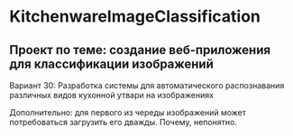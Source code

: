 # KitchenwareImageClassification
## Проект по теме: создание веб-приложения для классификации изображений

Вариант 30: Разработка системы для автоматического распознавания различных видов кухонной утвари на изображениях

Дополнительно: для первого из череды изображений может потребоваться загрузить его дважды. Почему, непонятно.